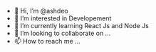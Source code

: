 - 👋 Hi, I’m @ashdeo
- 👀 I’m interested in Developement
- 🌱 I’m currently learning React Js and Node Js 
- 💞️ I’m looking to collaborate on ...
- 📫 How to reach me ...

<!---
ashdeo/ashdeo is a ✨ special ✨ repository because its `README.md` (this file) appears on your GitHub profile.
You can click the Preview link to take a look at your changes.
--->
